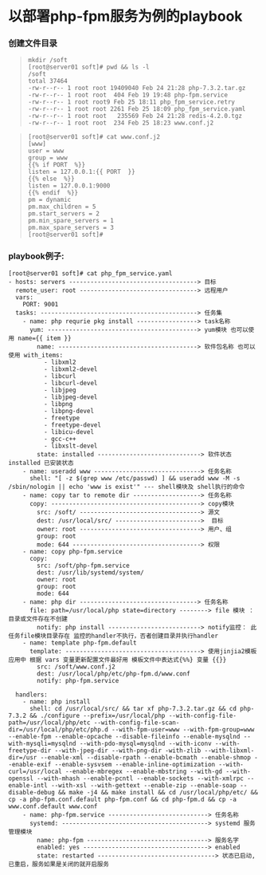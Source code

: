 # 以部署php-fpm服务为例的playbook

### 创建文件目录
>     mkdir /soft
>     [root@server01 soft]# pwd && ls -l
>     /soft
>     total 37464
>     -rw-r--r-- 1 root root 19409040 Feb 24 21:28 php-7.3.2.tar.gz
>     -rw-r--r-- 1 root root  404 Feb 19 19:48 php-fpm.service
>     -rw-r--r-- 1 root root9 Feb 25 18:11 php_fpm_service.retry
>     -rw-r--r-- 1 root root 2261 Feb 25 18:09 php_fpm_service.yaml
>     -rw-r--r-- 1 root root   235569 Feb 24 21:28 redis-4.2.0.tgz
>     -rw-r--r-- 1 root root  234 Feb 25 18:23 www.conf.j2

>     [root@server01 soft]# cat www.conf.j2 
>     [www]
>     user = www
>     group = www
>     {{% if PORT  %}}
>     listen = 127.0.0.1:{{ PORT  }}
>     {{% else  %}}
>     listen = 127.0.0.1:9000
>     {{% endif  %}}
>     pm = dynamic
>     pm.max_children = 5
>     pm.start_servers = 2
>     pm.min_spare_servers = 1
>     pm.max_spare_servers = 3
>     [root@server01 soft]# 
    
    
### playbook例子:
    [root@server01 soft]# cat php_fpm_service.yaml
	- hosts: servers ------------------------------------> 目标
      remote_user: root ---------------------------------> 远程用户
      vars:
		PORT: 9001
      tasks: --------------------------------------------> 任务集
	    - name: php requrie pkg install -----------------> task名称
	      yum: ------------------------------------------> yum模块 也可以使用 name={{ item }}
		    name: ---------------------------------------> 软件包名称 也可以使用 with_items:
		      - libxml2
		      - libxml2-devel
		      - libcurl
		      - libcurl-devel
		      - libjpeg
		      - libjpeg-devel
		      - libpng
		      - libpng-devel
		      - freetype
		      - freetype-devel
		      - libicu-devel
		      - gcc-c++
		      - libxslt-devel
		    state: installed -----------------------------> 软件状态 installed 已安装状态
		- name: useradd www ------------------------------> 任务名称
		  shell: "[ -z $(grep www /etc/passwd) ] && useradd www -M -s /sbin/nologin || echo 'www is exist'" --- shell模块及 shell执行的命令
		- name: copy tar to remote dir -------------------> 任务名称
		  copy: ------------------------------------------> copy模块
		    src: /soft/ ----------------------------------> 源文
		    dest: /usr/local/src/ ------------------------>  目标
		    owner: root ----------------------------------> 用户、组
		    group: root
		    mode: 644 ------------------------------------> 权限
		- name: copy php-fpm.service
		  copy:
            src: /soft/php-fpm.service
            dest: /usr/lib/systemd/system/
            owner: root
            group: root
            mode: 644
		- name: php dir ---------------------------------> 任务名称
		  file: path=/usr/local/php state=directory --------> file 模块 ： 目录或文件存在不创建
            notify: php install --------------------------> notify监控： 此任务file模块目录存在 监控的handler不执行，否者创建目录并执行handler
		- name: template php-fpm.default
		  template: --------------------------------------> 使用jinjia2模板 应用中 根据 vars 变量更新配置文件最好用 模板文件中表达式{%%} 变量 {{}}
            src: /soft/www.conf.j2
            dest: /usr/local/php/etc/php-fpm.d/www.conf
            notify: php-fpm.service

      handlers:
		- name: php install
          shell: cd /usr/local/src/ && tar xf php-7.3.2.tar.gz && cd php-7.3.2 && ./configure --prefix=/usr/local/php --with-config-file-path=/usr/local/php/etc --with-config-file-scan-dir=/usr/local/php/etc/php.d --with-fpm-user=www --with-fpm-group=www --enable-fpm --enable-opcache --disable-fileinfo --enable-mysqlnd --with-mysqli=mysqlnd --with-pdo-mysql=mysqlnd --with-iconv --with-freetype-dir --with-jpeg-dir --with-png-dir -with-zlib --with-libxml-dir=/usr --enable-xml --disable-rpath --enable-bcmath --enable-shmop --enable-exif --enable-sysvsem --enable-inline-optimization --with-curl=/usr/local --enable-mbregex --enable-mbstring --with-gd --with-openssl --with-mhash --enable-pcntl --enable-sockets --with-xmlrpc --enable-intl --with-xsl --with-gettext --enable-zip --enable-soap --disable-debug && make -j4 && make install && cd /usr/local/php/etc/ && cp -a php-fpm.conf.default php-fpm.conf && cd php-fpm.d && cp -a www.conf.default www.conf
		- name: php-fpm.service ----------------------------> 任务名称
		  systemd: -----------------------------------------> systemd 服务管理模块
            name: php-fpm ----------------------------------> 服务名字
            enabled: yes -----------------------------------> enabled
            state: restarted ---------------------------------> 状态已启动,已重启，服务如果是关闭的就开启服务

